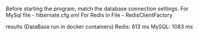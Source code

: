 Before starting the program, match the database connection settings.
For MySql file - hibernate.cfg.xml
For Redis in File - RedisClientFactory

results (DataBase run in docker containers)
Redis:	613 ms
MySQL:	1083 ms